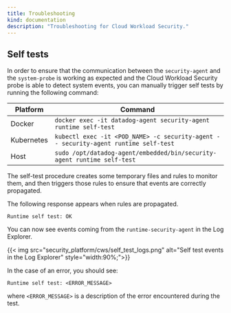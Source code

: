 ```yaml
---
title: Troubleshooting
kind: documentation
description: "Troubleshooting for Cloud Workload Security."
---
```


## Self tests

In order to ensure that the communication between the `security-agent` and the `system-probe` is working as expected and the Cloud Workload Security probe is able to detect system events, you can manually trigger self tests by running the following command:



| Platform     | Command                                                                             |
| --------     | -------                                                                             |
| Docker       | `docker exec -it datadog-agent security-agent runtime self-test`                    |
| Kubernetes   | `kubectl exec -it <POD_NAME> -c security-agent -- security-agent runtime self-test` |
| Host         | `sudo /opt/datadog-agent/embedded/bin/security-agent runtime self-test`             |

The self-test procedure creates some temporary files and rules to monitor them, and then triggers those rules to ensure that events are correctly propagated.

The following response appears when rules are propagated.
```
Runtime self test: OK
```

You can now see events coming from the `runtime-security-agent` in the Log Explorer.

{{< img src="security_platform/cws/self_test_logs.png" alt="Self test events in the Log Explorer" style="width:90%;">}}

In the case of an error, you should see:
```
Runtime self test: <ERROR_MESSAGE>
```
where `<ERROR_MESSAGE>` is a description of the error encountered during the test.

